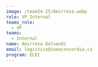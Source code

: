 ```yaml
---
image: /team24-25/Amirreza.webp
role: VP Internal
teams_role:
  - VP
teams:
  - Internal
name: Amirreza Dalvandi
email: logistics@ieeeconcordia.ca
program: ELEC
---
```


